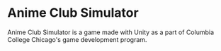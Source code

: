 # Anime Club Simulator

Anime Club Simulator is a game made with Unity as a part of Columbia College Chicago's game development program. 

